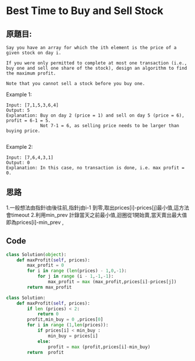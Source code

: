 # Best Time to Buy and Sell Stock


## 原題目:
```
Say you have an array for which the ith element is the price of a given stock on day i.

If you were only permitted to complete at most one transaction (i.e., buy one and sell one share of the stock), design an algorithm to find the maximum profit.

Note that you cannot sell a stock before you buy one.
```
Example 1:
```
Input: [7,1,5,3,6,4]
Output: 5
Explanation: Buy on day 2 (price = 1) and sell on day 5 (price = 6), profit = 6-1 = 5.
             Not 7-1 = 6, as selling price needs to be larger than buying price.
             
```

Example 2:
```
Input: [7,6,4,3,1]
Output: 0
Explanation: In this case, no transaction is done, i.e. max profit = 0.
```


## 思路
1.一般想法由指針i由後往前,指針j由i-1 到零,取出prices[i]-prices[j]最小值,這方法會timeout
2.利用min_prev 計錄當天之前最小值,迴圈從1開始賣,當天賣出最大值即為prices[i]-min_prev ,





## Code



``` python
class Solution(object):
    def maxProfit(self, prices):
        max_profit = 0
        for i in range (len(prices) - 1,0,-1):
            for j in range (i - 1,-1,-1):
                max_profit = max (max_profit,prices[i]-prices[j])
        return max_profit
``` 

 
``` python       
class Solution:
    def maxProfit(self, prices):
        if len (prices) < 2:
            return 0
        profit,min_buy = 0 ,prices[0]
        for i in range (1,len(prices)):       
            if prices[i] < min_buy :
                min_buy = prices[i]
            else:
                profit = max (profit,prices[i]-min_buy)    
        return  profit  
        
```  
















